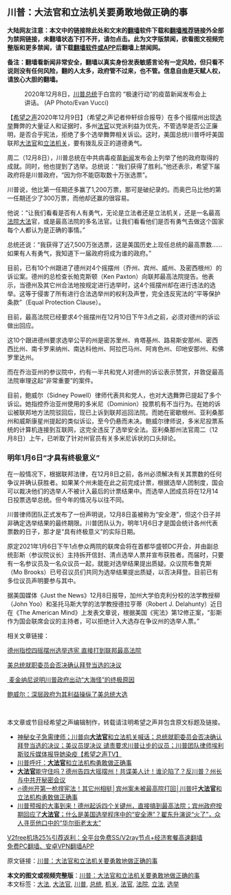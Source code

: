  <h2>川普：大法官和立法机关要勇敢地做正确的事</h2> <p class="notice"><b>大陆网友注意：本文中的链接除此处和文末的<a href="https://github.com/bannedbook/fanqiang" >翻墙</a>软件下载和<a href="https://github.com/killgcd/justmysocks/blob/master/README.md">翻墙推荐</a>链接外全部为禁网链接，未翻墙状态下打不开，请勿点击。此为文字版禁闻，欲看图文视频完整版和更多禁闻，请下载<a href="https://github.com/bannedbook/fanqiang">翻墙软件或APP</a>后翻墙上禁闻网。</p><p>备注：翻墙看新闻非常安全，翻墙以真实身份发表敏感言论有一定风险，但只看不说则没有任何风险，翻的人太多，政府管不过来，也不管。信息自由是天赋人权，请放心大胆的翻墙。</b></p>  <div class="entry"> <figure><figcaption>2020年12月8日，<a href="https://www.bannedbook.org/bnews/tag/%e5%b7%9d%e6%99%ae/" class="st_tag internal_tag" rel="tag" title="标签 川普 下的日志">川普</a><a href="https://www.bannedbook.org/bnews/tag/%e6%80%bb%e7%bb%9f/" class="st_tag internal_tag" rel="tag" title="标签 总统 下的日志">总统</a>于白宫的 “极速行动”的疫苗新闻发布会上讲话。 (AP Photo/Evan Vucci)</figcaption></figure> <p>【<span class='wp_keywordlink_affiliate'><a href="https://www.soundofhope.org" title="希望之声" target="_blank">希望之声</a></span>2020年12月9日】（希望之声记者仲轩综合报导）在多个摇摆州出现<a href="https://www.bannedbook.org/bnews/tag/%e9%80%89%e4%b8%be/" class="st_tag internal_tag" rel="tag" title="标签 选举 下的日志">选举</a>舞弊的大量证人和证据时，多州<a href="https://www.bannedbook.org/bnews/tag/%E6%B3%95%E5%AE%98/" class="st_tag internal_tag" rel="tag" title="标签 法官 下的日志">法官</a>以党派利益为优先，不管选举是否公正廉明，是否合乎宪法，拒绝了多个选举舞弊相关诉讼。这时，美国总统川普呼吁美国联邦<a href="https://www.bannedbook.org/bnews/tag/%e5%a4%a7%e6%b3%95%e5%ae%98/" class="st_tag internal_tag" rel="tag" title="标签 大法官 下的日志">大法官</a>和<a href="https://www.bannedbook.org/bnews/tag/%E7%AB%8B%E6%B3%95/" class="st_tag internal_tag" rel="tag" title="标签 立法 下的日志">立法</a><a href="https://www.bannedbook.org/bnews/tag/%E6%9C%BA%E5%85%B3/" class="st_tag internal_tag" rel="tag" title="标签 机关 下的日志">机关</a>，要有拨乱反正的道德勇气。</p> <p>周二（12月8日），川普总统在中共病毒疫苗<span class='wp_keywordlink_affiliate'><a href="https://www.bannedbook.org/" title="新闻">新闻</a></span>发布会上列举了他的政府取得的成就。同时，他也提到了选举。总统说：“我们获得了胜利。”他还表示，希望下届政府将是川普政府，“因为你不能窃取数十万张选票”。</p> <p>川普说，他比第一任期还多赢了1,200万票，那可是破纪录的。而奥巴马比他的第一任期还少了300万票，而他却还赢的很容易。</p> <p>他说：“让我们看看是否有人有勇气，无论是立法者还是立法机关，还是一名最高<a href="https://www.bannedbook.org/bnews/tag/%e6%b3%95%e9%99%a2/" class="st_tag internal_tag" rel="tag" title="标签 法院 下的日志">法院</a><a href="https://www.bannedbook.org/bnews/tag/%E5%A4%A7%E6%B3%95/" class="st_tag internal_tag" rel="tag" title="标签 大法 下的日志">大法</a>官，或是最高法院的多名法官。让我们看看他们是否有勇气去做这个国家每个人都认为是正确的事情。”</p> <p>总统还说：“我获得了近7,500万张选票，这是美国历史上现任总统的最高票数……如果有人有勇气，我知道下一届政府将成为谁的政府。”</p>  <p>目前，已有10个州跟进了德州对4个摇摆州（乔州、宾州、威州、及密西根州）的诉讼案。德州的总检查长帕克斯顿（Ken Paxton）向联邦最高法院提告。他表示，当德州及其它州合法地按规定进行选举时，这4个摇摆州却在进行违法的选举。这等于侵害了所有进行合法选举州的权利及声誉，完全违反宪法的“平等保护条款”（Equal Protection Clause）。</p> <p>目前，最高法院已经要求4个摇摆州在12月10日下午3点之前，必须对德州的诉讼做出回应。</p> <p>这10个跟进德州要求选举公平的州是密苏里州、肯塔基州、路易斯安那州、密西西比州、南卡罗来纳州、南达科他州、阿拉巴马州、阿肯色州、印地安那州、和佛罗里达州。</p> <p>而在乔治亚州的参议院中，约有一半共和党人对德州的诉讼表示赞赏，并敦促最高法院审理这起“非常重要”的案件。</p> <p>目前，鲍威尔（Sidney Powell）律师代表共和党人，也对大选舞弊已提起了多个诉讼。她指控乔治亚州使用的多米尼（Dominion）投票机有不当行为。在她的诉讼被联邦地方法院驳回后，现已上诉到联邦巡回法院。而她在密歇根州、亚利桑那州和威斯康星州提起的类似诉讼，至今仍悬而未决。鲍威尔律师说，多米尼投票系统的计算机连接到互联网，这完全违反了选举安全法。亚利桑那州法官周二（12月8日）上午，已听取了针对州官员有关多米尼诉状的口头辩论。</p>  <h3>明年1月6日“才具有终极意义”</h3> <p>在一般情况下，根据联邦法律，在12月8日之前，各州必须解决有关其票数的任何争议并确认获胜者。如果某个州未能在此之前完成计票，根据选举人团制度，国会可以裁决他们的选举人不被计入最后的计票结果中。而选举人团成员将在12月14日投票选举总统。但今年的情况与以往不同。</p> <p>川普律师团队正式发布了一份声明说，12月8日虽被称为“安全港”，但这个日子并非确定选举结果的最终期限。川普团队认为，明年1月6日才是国会统计各州代表票数的日子，那才是“具有终极意义”的实际日期。</p> <p>原定2021年1月6日下午1点参众两院的联席会将在首都华盛顿DC开会，并由副总统彭斯（参议院议长）主持拆开信封、清点选举人票并宣布获胜者。而届时，只要有一名参议员及一名众议员一起，就能对选举结果提出质疑。众议院布鲁克斯（Mo Brooks）已号召议员们共同为选举结果提出质疑，以否决拜登。目前已有多位议员声明要参与其中。</p> <p>据美国媒体《Just the News》12月8日报导，加州大学伯克利分校的法学教授柳（John Yoo）和圣托马斯大学的法学教授德拉亨蒂（Robert J. Delahunty）近日在《The American Mind》上发表文章说，根据美国《宪法》第12修正案，“彭斯作为国会联席会议的主持者，可以拒绝计入大选存在争议州的选举人票。”</p> <p>相关文章链接：</p>  <p><a href="https://www.soundofhope.org/post/451606">德州指控四摇摆州选举违宪 直接打到联邦最高法院</a></p> <p><a href="https://www.soundofhope.org/post/451645">美总统就职委员会否决确认拜登当选的决议</a></p> <p><a href="https://www.soundofhope.org/post/451711"> 麦金纳尼说明川普政府出动“大海怪”的终极原因</a></p> <p><a href="https://www.soundofhope.org/post/451426">鲍威尔：深层政府为其利益操纵了美总统大选</a></p> <p> </p>  <p>本文章或节目经希望之声编辑制作，转载请注明希望之声并包含原文标题及链接。</p> <ul class='op-related-articles' title='相关阅读'> <li><a href='https://www.bannedbook.org/bnews/cbnews/20201209/1444802.html' target='_blank'>神秘女子急需律师；川普向<b>大法官</b>和立法机关喊话；总统就职委员会否决确认拜登当选的决议；美议员提决议 谴责要求川普让步的议员；川普团队律师埃利斯驳斥媒体报导她染疫【希望之声TV】</a></li> <li><a href='https://www.bannedbook.org/bnews/taiwannews/20201209/1444658.html' target='_blank'>川普呼吁：<b>大法官</b>和立法机构勇敢做正确事</a></li> <li><a href='https://www.bannedbook.org/bnews/cbnews/20201209/1444634.html' target='_blank'><b>大法官</b>能守住吗？德州告四大摇摆州！共谍美人计！谁沦陷了？反川普？州长与中共开秘密会议</a></li> <li><a href='https://www.bannedbook.org/bnews/bannedvideo/20201209/1444627.html' target='_blank'>🔥德州开第一枪捍宪法！其它州相挺│宾州案未被最高院打回│川普吁<b>大法官</b>和立法机构勇敢做正确事</a></li> <li><a href='https://www.bannedbook.org/bnews/bannedvideo/20201209/1444335.html' target='_blank'>川普预报的大事到来！德州起诉四个关键州，直接搞到最高法院；宾州政府按期回应了<b>大法官</b>；什么是美国选举程序中的“安全港”？翟东升演说“火了”，众人寻觅他口中的“华尔街老太太”</a></li> </ul> <p class="texttj"> <a href="https://github.com/bannedbook/fanqiang/wiki/V2ray%E6%9C%BA%E5%9C%BA" target="_blank">V2free机场25%引荐返利：全平台免费SS/V2ray节点+经济套餐高速翻墙</a><br/> <a href="https://github.com/bannedbook/fanqiang/wiki/%E7%A6%81%E9%97%BB%E7%BD%91%E5%AE%89%E5%8D%93%E7%BF%BB%E5%A2%99%E6%96%B0%E9%97%BBAPP" target="_blank">免费PC翻墙、安卓VPN翻墙APP</a></p><p>原文链接：<a class="src_link"  href="https://www.soundofhope.org/post/451990" target="_blank">川普：大法官和立法机关要勇敢地做正确的事</a></p><a name='sharetosocial'></a>       <div><b>本文的图文或视频完整版</b>：<a href='https://www.bannedbook.org/bnews/comments/20201210/1444974.html'>川普：大法官和立法机关要勇敢地做正确的事</a></div>  </div><!--END ENTRY--> <div class="postfooter"> <div>本文标签：<a href="https://www.bannedbook.org/bnews/tag/%E5%A4%A7%E6%B3%95/" rel="tag">大法</a>, <a href="https://www.bannedbook.org/bnews/tag/%e5%a4%a7%e6%b3%95%e5%ae%98/" rel="tag">大法官</a>, <a href="https://www.bannedbook.org/bnews/tag/%e5%b7%9d%e6%99%ae/" rel="tag">川普</a>, <a href="https://www.bannedbook.org/bnews/tag/%e6%80%bb%e7%bb%9f/" rel="tag">总统</a>, <a href="https://www.bannedbook.org/bnews/tag/%E6%9C%BA%E5%85%B3/" rel="tag">机关</a>, <a href="https://www.bannedbook.org/bnews/tag/%E6%B3%95%E5%AE%98/" rel="tag">法官</a>, <a href="https://www.bannedbook.org/bnews/tag/%e6%b3%95%e9%99%a2/" rel="tag">法院</a>, <a href="https://www.bannedbook.org/bnews/tag/%E7%AB%8B%E6%B3%95/" rel="tag">立法</a>, <a href="https://www.bannedbook.org/bnews/tag/%e9%80%89%e4%b8%be/" rel="tag">选举</a></div>  </div><!--END POSTFOOTER--> 
